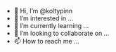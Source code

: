 - 👋 Hi, I’m @koltypinn
- 👀 I’m interested in ...
- 🌱 I’m currently learning ...
- 💞️ I’m looking to collaborate on ...
- 📫 How to reach me ...

<!---
koltypinn/koltypinn is a ✨ special ✨ repository because its `README.md` (this file) appears on your GitHub profile.
You can click the Preview link to take a look at your changes.
--->
